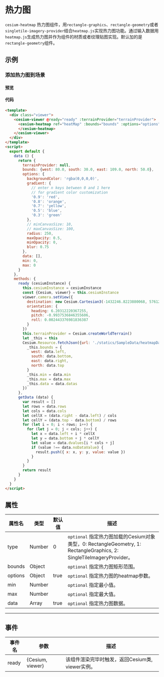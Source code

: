# 热力图

`cesium-heatmap` 热力图组件，用`rectangle-graphics`、`rectangle-geometry`或者`singletile-imagery-provider`结合`heatmap.js`实现热力图功能。通过输入数据用`heatmap.js`生成热力图并作为组件的材质或者纹理贴图实现。默认加的是`rectangle-geometry`组件。

## 示例

### 添加热力图到场景

#### 预览

<doc-preview>
  <template>
    <div class="viewer">
      <cesium-viewer @ready="ready" :terrainProvider="terrainProvider">
        <cesium-heatmap ref="heatMap" :bounds="bounds" :options="options" :min="min" :max="max" :data="data">
        </cesium-heatmap>
      </cesium-viewer>
    </div>
  </template>
  <script>
    export default {
      data () {
        return {
          terrainProvider: null,
          bounds: {west: 80.0, south: 30.0, east: 109.0, north: 50.0},
          options: {
            backgroundColor: 'rgba(0,0,0,0)',
            gradient: {
              // enter n keys between 0 and 1 here
              // for gradient color customization
              '0.9': 'red',
              '0.8': 'orange',
              '0.7': 'yellow',
              '0.5': 'blue',
              '0.3': 'green'
            },
            // minCanvasSize: 10,
            // maxCanvasSize: 100,
            radius: 250,
            maxOpacity: 0.5,
            minOpacity: 0,
            blur: 0.75
          },
          data: [],
          min: 0,
          max: 0
        }
      },
      methods: {
        ready (cesiumInstance) {
          this.cesiumInstance = cesiumInstance
          const {Cesium, viewer} = this.cesiumInstance
          viewer.camera.setView({
            destination: new Cesium.Cartesian3(-1432246.8223880068, 5761224.588247942, 3297281.1889481535),
            orientation: {
              heading: 6.20312220367255,
              pitch: -0.9937536846355606,
              roll: 0.002443376981836387
            }
          })
          this.terrainProvider = Cesium.createWorldTerrain()
          let _this = this
          Cesium.Resource.fetchJson({url: './statics/SampleData/heatmapData/19042808_t.json'}).then((data)=>{
            _this.bounds = {
              west: data.left,
              south: data.bottom,
              east: data.right,
              north: data.top
            }
            _this.min = data.min
            _this.max = data.max
            _this.data = data.datas
          })
        },
        getData (data) {
          var result = []
          let rows = data.rows
          let cols = data.cols
          let cellX = (data.right - data.left) / cols
          let cellY = (data.top - data.bottom) / rows
          for (let i = 0; i < rows; i++) {
            for (let j = 0; j < cols; j++) {
              let x = data.left + i * cellX
              let y = data.bottom + j * cellY
              let value = data.dvalues[i * cols + j]
              if (value !== data.noDataValue) {
                result.push({ x: x, y: y, value: value })
              }
            }
          }
          return result
        }
      }
    }
  </script>
</doc-preview>

#### 代码

```html
<template>
  <div class="viewer">
    <cesium-viewer @ready="ready" :terrainProvider="terrainProvider">
      <cesium-heatmap ref="heatMap" :bounds="bounds" :options="options" :min="min" :max="max" :data="data">
      </cesium-heatmap>
    </cesium-viewer>
  </div>
</template>
<script>
  export default {
    data () {
      return {
        terrainProvider: null,
        bounds: {west: 80.0, south: 30.0, east: 109.0, north: 50.0},
        options: {
          backgroundColor: 'rgba(0,0,0,0)',
          gradient: {
            // enter n keys between 0 and 1 here
            // for gradient color customization
            '0.9': 'red',
            '0.8': 'orange',
            '0.7': 'yellow',
            '0.5': 'blue',
            '0.3': 'green'
          },
          // minCanvasSize: 10,
          // maxCanvasSize: 100,
          radius: 250,
          maxOpacity: 0.5,
          minOpacity: 0,
          blur: 0.75
        },
        data: [],
        min: 0,
        max: 0
      }
    },
    methods: {
      ready (cesiumInstance) {
        this.cesiumInstance = cesiumInstance
        const {Cesium, viewer} = this.cesiumInstance
        viewer.camera.setView({
          destination: new Cesium.Cartesian3(-1432246.8223880068, 5761224.588247942, 3297281.1889481535),
          orientation: {
            heading: 6.20312220367255,
            pitch: -0.9937536846355606,
            roll: 0.002443376981836387
          }
        })
        this.terrainProvider = Cesium.createWorldTerrain()
        let _this = this
        Cesium.Resource.fetchJson({url: './statics/SampleData/heatmapData/19042808_t.json'}).then((data)=>{
          _this.bounds = {
            west: data.left,
            south: data.bottom,
            east: data.right,
            north: data.top
          }
          _this.min = data.min
          _this.max = data.max
          _this.data = data.datas
        })
      },
      getData (data) {
        var result = []
        let rows = data.rows
        let cols = data.cols
        let cellX = (data.right - data.left) / cols
        let cellY = (data.top - data.bottom) / rows
        for (let i = 0; i < rows; i++) {
          for (let j = 0; j < cols; j++) {
            let x = data.left + i * cellX
            let y = data.bottom + j * cellY
            let value = data.dvalues[i * cols + j]
            if (value !== data.noDataValue) {
              result.push({ x: x, y: y, value: value })
            }
          }
        }
        return result
      }
    }
  }
</script>
```

## 属性

|属性名|类型|默认值|描述|
|------|-----|-----|----|
|type|Number|0|`optional` 指定热力图加载的Cesium对象类型，0: RectangleGeometry, 1: RectangleGraphics, 2: SingleTileImageryProvider。|
|bounds|Object||`optional` 指定热力图矩形范围。|
|options|Object|true|`optional` 指定热力图的heatmap参数。|
|min|Number||`optional` 指定最小值。|
|max|Number||`optional` 指定最大值。|
|data|Array|true|`optional` 指定热力图数据。|
---

## 事件

|事件名|参数|描述|
|------|----|----|
|ready|{Cesium, viewer}|该组件渲染完毕时触发，返回Cesium类, viewer实例。|
